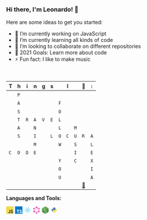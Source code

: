 ### Hi there, I'm Leonardo! 👋

Here are some ideas to get you started:

- 🔭 I’m currently working on JavaScript
- 🌱 I’m currently learning all kinds of code
- 👯 I’m looking to collaborate on different repositories 
- 🥅 2021 Goals: Learn more about code
- ⚡ Fun fact: I like to make music

<br />

T|h|i|n|g|s||I||:green_heart:|:|
| - | - | - | - | - | - | - | - | - | - | - |
| |`P`| | | | | | | | | |
| |`A`| | | | |`F`| | | | |
| |`S`| | | | |`O`| | | | |
| |`T`|`R`|`A`|`V`|`E`|`L`| | | | |
| |`A`| |`N`| | |`L`| |`M`| | |
| |`S`| |`I`| |`L`|`O`|`C`|`U`|`R`|`A`|
| | | |`M`| | |`W`| |`S`| |`L`|
|`C`|`O`|`D`|`E`| | | | |`I`| |`E`|
| | | | | | |`Y`| |`C`| |`X`|
| | | | | | |`O`| | | |`I`|
| | | | | | |`U`| | | |`A`|
| | | | | | | | | |[📸](https://www.instagram.com/leo.rikkipip/)| |

**Languages and Tools:**  

<code><img height="20" src="https://raw.githubusercontent.com/github/explore/80688e429a7d4ef2fca1e82350fe8e3517d3494d/topics/javascript/javascript.png"></code>
<code><img height="20" src="https://raw.githubusercontent.com/github/explore/80688e429a7d4ef2fca1e82350fe8e3517d3494d/topics/typescript/typescript.png"></code>
<code><img height="20" src="https://raw.githubusercontent.com/github/explore/80688e429a7d4ef2fca1e82350fe8e3517d3494d/topics/react/react.png"></code>
<code><img height="20" src="https://raw.githubusercontent.com/github/explore/5c058a388828bb5fde0bcafd4bc867b5bb3f26f3/topics/graphql/graphql.png"></code>
<code><img height="20" src="https://raw.githubusercontent.com/github/explore/80688e429a7d4ef2fca1e82350fe8e3517d3494d/topics/nodejs/nodejs.png"></code>
<code><img height="20" src="https://raw.githubusercontent.com/github/explore/80688e429a7d4ef2fca1e82350fe8e3517d3494d/topics/python/python.png"></code>

